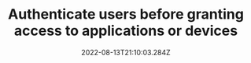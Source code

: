 ---
title: Authenticate users before granting access to applications or devices
date: "2022-08-13T21:10:03.284Z"
description: ""
position: 1
section: "Secure configuration"
---